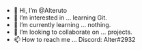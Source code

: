 - 👋 Hi, I’m @Alteruto
- 👀 I’m interested in ... learning Git.
- 🌱 I’m currently learning ... nothing.
- 💞️ I’m looking to collaborate on ... projects.
- 📫 How to reach me ... Discord: Alter#2932

<!---
Alteruto/Alteruto is a ✨ special ✨ repository because its `README.md` (this file) appears on your GitHub profile.
You can click the Preview link to take a look at your changes.
--->
